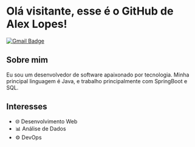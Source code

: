# Olá visitante, esse é o GitHub de Alex Lopes!

[![Gmail Badge](https://img.shields.io/badge/-alex91lopes@gmail.com-c14438?style=flat-square&logo=Gmail&logoColor=white&link=mailto:alex91lopes@gmail.com)](mailto:alex91lopes@gmail.com)


## Sobre mim
Eu sou um desenvolvedor de software apaixonado por tecnologia. Minha principal linguagem é Java, e trabalho principalmente com SpringBoot e SQL.

## Interesses 

- 🌐 Desenvolvimento Web
- 📊 Análise de Dados
- ⚙️ DevOps

